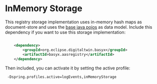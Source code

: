 # InMemory Storage

This registry storage implementation uses in-memory hash maps as document-store and uses the [base java pojos](../basyx.aasregistry-service-basemodel) as data model. Include this dependency if you want to use this storage implementation:

```xml

	<dependency>
		<groupId>org.eclipse.digitaltwin.basyx</groupId>
		<artifactId>basyx.aasregistry</artifactId>
	</dependency>
```

Then included, you can activate it by setting the active profile:

```
 -Dspring.profiles.active=logEvents,inMemoryStorage
```